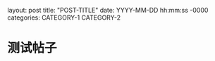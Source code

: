 layout: post
title: "POST-TITLE"
date: YYYY-MM-DD hh:mm:ss -0000
categories: CATEGORY-1 CATEGORY-2


# 测试帖子